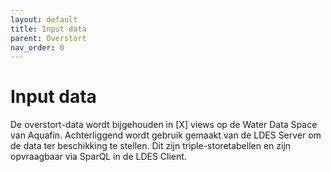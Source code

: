 ```yaml
---
layout: default
title: Input data
parent: Overstort
nav_order: 0
---
```


# Input data

De overstort-data wordt bijgehouden in [X] views op de Water Data Space van Aquafin. Achterliggend wordt gebruik gemaakt van de LDES Server om de data ter beschikking te stellen. Dit zijn triple-storetabellen en zijn opvraagbaar via SparQL in de LDES Client.